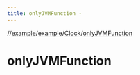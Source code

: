 ```yaml
---
title: onlyJVMFunction -
---
```

//[example](../../index.html)/[example](../index.html)/[Clock](index.html)/[onlyJVMFunction](only-j-v-m-function.html)



# onlyJVMFunction  

